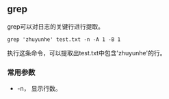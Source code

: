 ## grep  
grep可以对日志的关键行进行提取。  
```
grep 'zhuyunhe' test.txt -n -A 1 -B 1
```
执行这条命令，可以提取出test.txt中包含'zhuyunhe'的行。  

### 常用参数
* -n， 显示行数。